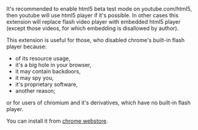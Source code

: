 It's recommended to enable html5 beta test mode on youtube.com/html5, then
youtube will use html5 player if it's possible. In other cases this extension
will replace flash video player with embedded html5 player (except those videos,
for which embedding is disallowed by author).

This extension is useful for those, who disabled chrome's built-in flash player
because:

- of its resource usage,
- it's a big hole in your browser,
- it may contain backdoors,
- it may spy you,
- it's proprietary software,
- another reason;

or for users of chromium and it's derivatives, which have no built-in flash
player.

You can install it from [chrome webstore](https://chrome.google.com/webstore/detail/youhtml5/gjcmlagikdphenildkaeammmeiglkafk).
